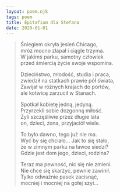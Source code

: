 ```yaml
---
layout: poem.njk
tags: poem
title: Epitafium dla Stefana
date: 2020-01-01
---
```


> Śniegiem okryła jesień Chicago,  
> mróz mocno złapał i ciągle trzyma.                                      
> W jakimś parku, samotny człowiek                
> przed śmiercią życie swoje wspomina.  
> 
> Dzieciństwo, młodość, studia i praca,  
> zwiedził na statkach prawie pół świata,  
> Zawijał w różnych krajach do portów,  
> ale kotwicę zarzucił w Stanach.  
> 
> Spotkał kobietę jedną, jedyną.  
> Przyrzekli sobie dozgonną miłość.  
> Żyli szczęśliwie przez długie lata                  
> on, dzieci, żona, przyjaciół wiele.                
> 
> To było dawno, tego już nie ma.  
> Wyć by się chciało... Jak to się stało,  
> że w zimnym parku na ławce siedzi?  
> Gdzie jest dom jego, dzieci, rodzina?  
> 
> Teraz ma pewność, nic się nie zmieni.  
> Nie chce się skarżyć, pewnie zawinił.  
> Tylko odważnie pasek zacisnąć,  
> mocniej i mocniej na gołej szyi...  
